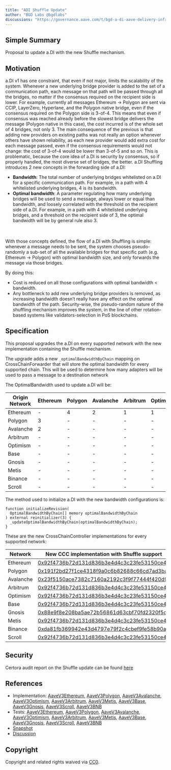 ```yaml
---
title: "ADI Shuffle Update"
author: "BGD Labs @bgdlabs"
discussions: "https://governance.aave.com/t/bgd-a-di-aave-delivery-infrastructure-v1-1/17838"
---
```


## Simple Summary

Proposal to update a.DI with the new Shuffle mechanism.

## Motivation

a.DI v1 has one constraint, that even if not major, limits the scalability of the system. Whenever a new underlying bridge
provider is added to the set of a communication path, each message on that path will be passed through all the bridges,
no matter if the consensus required on the recipient side is lower.
For example, currently all messages Ethereum → Polygon are sent via CCIP, LayerZero, Hyperlane, and the Polygon native bridge,
even if the consensus required on the Polygon side is 3-of-4. This means that even if consensus was reached already before
the slowest bridge delivers the message (Polygon native in this case), the cost incurred is of the whole set of 4 bridges, not only 3.
The main consequence of the previous is that adding new providers on existing paths was not really an option whenever others
have shown reliability, as each new provider would add extra cost for each message passed, even if the consensus requirements
would not change: the cost of 3-of-4 would be lower than 3-of-5 and so on.
This is problematic, because the core idea of a.DI is security by consensus, so if properly handled, the most diverse set of bridges,
the better. a.DI Shuffling introduces 2 new concepts in the forwarding side of a.DI:

- <b>Bandwidth</b>: The total number of underlying bridges whitelisted on a.DI for a specific communication path.
  For example, in a path with 4 whitelisted underlying bridges, 4 is its bandwidth.
- <b>Optimal bandwidth</b>: A parameter regulating how many underlying bridges will be used to send a message, always lower
  or equal than bandwidth, and loosely correlated with the threshold on the recipient side of a.DI.
  For example, in a path with 4 whitelisted underlying bridges, and a threshold on the recipient side of 3, the optimal bandwidth
  will be by general rule also 3.

<br></br>
With those concepts defined, the flow of a.DI with Shuffling is simple: whenever a message needs to be sent, the system chooses
pseudo-randomly a sub-set of all the available bridges for that specific path (e.g. Ethereum → Polygon) with optimal bandwidth size,
and only forwards the message via those bridges.

By doing this:

- Cost is reduced on all those configurations with optimal bandwidth < bandwidth.
- Any bottleneck to add new underlying bridge providers is removed, as increasing bandwidth doesn’t really have any effect
  on the optimal bandwidth of the path. Security-wise, the pseudo-random nature of the shuffling mechanism improves the system,
  in the line of other rotation-based systems like validators-selection in PoS blockchains.

## Specification

This proposal upgrades the a.DI on every supported network with the new implementation containing the Shuffle mechanism.

The upgrade adds a new `_optimalBandwidthByChain` mapping on CrossChainForwarder that will store the optimal bandwidth for
every supported chain. This will be used to determine how many adapters will be used to pass a message to a destination network

The OptimalBandwidth used to update a.DI will be:

| Origin Network | Ethereum | Polygon | Avalanche | Arbitrum | Optimism | Base | Gnosis | Metis | Binance | Scroll |
| -------------- | -------- | ------- | --------- | -------- | -------- | ---- | ------ | ----- | ------- | ------ |
| Ethereum       | -        | 4       | 2         | 1        | 1        | 1    | 2      | 1     | 2       | 1      |
| Polygon        | 3        | -       | -         | -        | -        | -    | -      | -     | -       | -      |
| Avalanche      | 2        | -       | -         | -        | -        | -    | -      | -     | -       | -      |
| Arbitrum       | -        | -       | -         | -        | -        | -    | -      | -     | -       | -      |
| Optimism       | -        | -       | -         | -        | -        | -    | -      | -     | -       | -      |
| Base           | -        | -       | -         | -        | -        | -    | -      | -     | -       | -      |
| Gnosis         | -        | -       | -         | -        | -        | -    | -      | -     | -       | -      |
| Metis          | -        | -       | -         | -        | -        | -    | -      | -     | -       | -      |
| Binance        | -        | -       | -         | -        | -        | -    | -      | -     | -       | -      |
| Scroll         | -        | -       | -         | -        | -        | -    | -      | -     | -       | -      |

The method used to initialize a.DI with the new bandwidth configurations is:

```solidity
function initializeRevision(
  OptimalBandwidthByChain[] memory optimalBandwidthByChain
) external reinitializer(3) {
  _updateOptimalBandwidthByChain(optimalBandwidthByChain);
}
```

These are the new CrossChainController implementations for every supported network:

| Network   | New CCC implementation with Shuffle support                                                                                      |
| --------- | -------------------------------------------------------------------------------------------------------------------------------- |
| Ethereum  | [0x92f4736b72d131d836b3e4d4c3c23fe53150ce4d](https://etherscan.io/address/0x92f4736b72d131d836b3e4d4c3c23fe53150ce4d)            |
| Polygon   | [0x191f2bd27f1ce4318f9a0c6b82688c66cd7ad3ba](https://polygonscan.com/address/0x191f2bd27f1ce4318f9a0c6b82688c66cd7ad3ba)         |
| Avalanche | [0x23f5150ace7382c7160a2192c3f9f77444f420d9](https://snowscan.xyz/address/0x23f5150ace7382c7160a2192c3f9f77444f420d9)            |
| Arbitrum  | [0x92f4736b72d131d836b3e4d4c3c23fe53150ce4d](https://arbiscan.io/address/0x92f4736b72d131d836b3e4d4c3c23fe53150ce4d)             |
| Optimism  | [0x92f4736b72d131d836b3e4d4c3c23fe53150ce4d](https://optimistic.etherscan.io/address/0x92f4736b72d131d836b3e4d4c3c23fe53150ce4d) |
| Base      | [0x92f4736b72d131d836b3e4d4c3c23fe53150ce4d](https://basescan.org/address/0x92f4736b72d131d836b3e4d4c3c23fe53150ce4d)            |
| Gnosis    | [0x88e9f8e208ba5ae72b56861d63cbf70fd2320f5c](https://gnosisscan.io/address/0x88e9f8e208ba5ae72b56861d63cbf70fd2320f5c)           |
| Metis     | [0x92f4736b72d131d836b3e4d4c3c23fe53150ce4d](https://explorer.metis.io/address/0x92f4736b72d131d836b3e4d4c3c23fe53150ce4d)       |
| Binance   | [0xda81fb369942e43d4797e79f2c4cbef9fe58b90a](https://bscscan.com/address/0xda81fb369942e43d4797e79f2c4cbef9fe58b90a)             |
| Scroll    | [0x92f4736b72d131d836b3e4d4c3c23fe53150ce4d](https://scrollscan.com/address/0x92f4736b72d131d836b3e4d4c3c23fe53150ce4d)          |

## Security

Certora audit report on the Shuffle update can be found [here]()

## References

- Implementation: [AaveV3Ethereum](), [AaveV3Polygon](), [AaveV3Avalanche](), [AaveV3Optimism](), [AaveV3Arbitrum](), [AaveV3Metis](), [AaveV3Base](), [AaveV3Gnosis](), [AaveV3Scroll](), [AaveV3BNB]()
- Tests: [AaveV3Ethereum](), [AaveV3Polygon](), [AaveV3Avalanche](), [AaveV3Optimism](), [AaveV3Arbitrum](), [AaveV3Metis](), [AaveV3Base](), [AaveV3Gnosis](), [AaveV3Scroll](), [AaveV3BNB]()
- [Snapshot](TODO)
- [Discussion](https://governance.aave.com/t/bgd-a-di-aave-delivery-infrastructure-v1-1/17838)

## Copyright

Copyright and related rights waived via [CC0](https://creativecommons.org/publicdomain/zero/1.0/).
